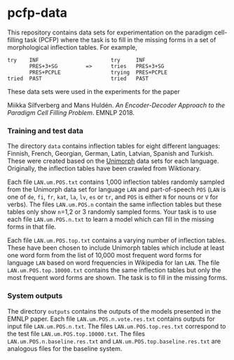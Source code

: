 # pcfp-data

This repository contains data sets for experimentation on the paradigm cell-filling task (PCFP) where the task is to fill 
in the missing forms in a set of morphological inflection tables. For example,

```
try    INF                       try     INF
       PRES+3+SG         =>      tries   PRES+3+SG
       PRES+PCPLE                trying  PRES+PCPLE
tried  PAST                      tried   PAST
```

These data sets were used in the experiments for the paper 

Miikka Silfverberg and Mans Huldén. *An Encoder-Decoder Approach to the Paradigm Cell Filling Problem*. EMNLP 2018.

### Training and test data

The directory `data` contains inflection tables for eight different languages: Finnish, French, Georgian, German, Latin,
Latvian, Spanish and Turkish. These were created based on the [Unimorph](http://unimorph.org/) data sets for each language.
Originally, the inflection tables have been crawled from Wiktionary.

Each file `LAN.um.POS.txt` contains 1,000 inflection tables randomly sampled from the Unimorph data set for language `LAN` and 
part-of-speech `POS` (`LAN` is one of `de`, `fi`, `fr`, `kat`, `la`, `lv`, `es` or `tr`, and `POS` is either `N` for nouns or
`V` for verbs). The files `LAN.um.POS.n` contain the same inflection tables but these tables only show `n`=1,2 or 3 randomly 
sampled forms. Your task is to use each file `LAN.um.POS.n.txt` to learn a model which can fill in the missing forms in that file.

Each file `LAN.um.POS.top.txt` contains a varying number of inflection tables. These have been chosen to include Unimorph
tables which include at least one word form from the list of 10,000 most frequent word forms for language `LAN` based on
word frequencies in Wikipedia for lan `LAN`. The file `LAN.um.POS.top.10000.txt` contains the same inflection tables but only
the most frequent word forms are shown. The task is to fill in the missing forms.

### System outputs

The directory `outputs` contains the outputs of the models presented in the EMNLP paper. Each file `LAN.um.POS.n.vote.res.txt`
contains outputs for input file `LAN.um.POS.n.txt`. The files `LAN.um.POS.top.res.txt` correspond to the test file 
`LAN.um.POS.top.10000.txt`. The files `LAN.um.POS.n.baseline.res.txt` and `LAN.um.POS.top.baseline.res.txt` are analogous files for the 
baseline system.

